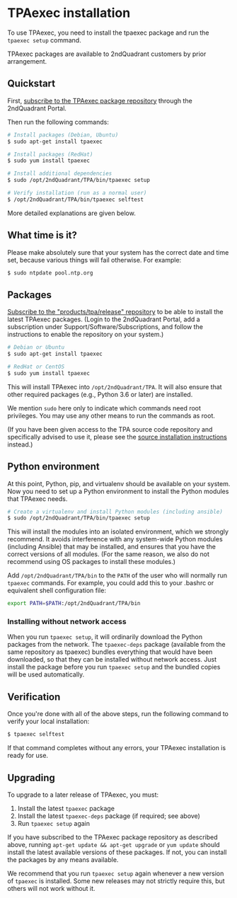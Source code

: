 # TPAexec installation

To use TPAexec, you need to install the tpaexec package and run the
``tpaexec setup`` command.

TPAexec packages are available to 2ndQuadrant customers by prior
arrangement.

## Quickstart

First, [subscribe to the TPAexec package repository](https://access.2ndquadrant.com/software_subscriptions/add/products/tpa/)
through the 2ndQuadrant Portal.

Then run the following commands:

```bash
# Install packages (Debian, Ubuntu)
$ sudo apt-get install tpaexec

# Install packages (RedHat)
$ sudo yum install tpaexec

# Install additional dependencies
$ sudo /opt/2ndQuadrant/TPA/bin/tpaexec setup

# Verify installation (run as a normal user)
$ /opt/2ndQuadrant/TPA/bin/tpaexec selftest
```

More detailed explanations are given below.

## What time is it?

Please make absolutely sure that your system has the correct date and
time set, because various things will fail otherwise. For example:

```bash
$ sudo ntpdate pool.ntp.org
```

## Packages

[Subscribe to the "products/tpa/release" repository](https://access.2ndquadrant.com/software_subscriptions/add/products/tpa/)
to be able to install the latest TPAexec packages.
(Login to the 2ndQuadrant Portal, add a subscription under
Support/Software/Subscriptions, and follow the instructions to enable
the repository on your system.)

```bash
# Debian or Ubuntu
$ sudo apt-get install tpaexec

# RedHat or CentOS
$ sudo yum install tpaexec
```

This will install TPAexec into ``/opt/2ndQuadrant/TPA``. It will also
ensure that other required packages (e.g., Python 3.6 or later) are
installed.

We mention ``sudo`` here only to indicate which commands need root
privileges. You may use any other means to run the commands as root.

(If you have been given access to the TPA source code repository and
specifically advised to use it, please see the
[source installation instructions](INSTALL-repo.md) instead.)

## Python environment

At this point, Python, pip, and virtualenv should be available on your
system. Now you need to set up a Python environment to install the
Python modules that TPAexec needs.

```bash
# Create a virtualenv and install Python modules (including ansible)
$ sudo /opt/2ndQuadrant/TPA/bin/tpaexec setup
```

This will install the modules into an isolated environment, which we
strongly recommend. It avoids interference with any system-wide Python
modules (including Ansible) that may be installed, and ensures that you
have the correct versions of all modules. (For the same reason, we also
do not recommend using OS packages to install these modules.)

Add ``/opt/2ndQuadrant/TPA/bin`` to the ``PATH`` of the user who will
normally run ``tpaexec`` commands. For example, you could add this to
your .bashrc or equivalent shell configuration file:

```bash
export PATH=$PATH:/opt/2ndQuadrant/TPA/bin
```

### Installing without network access

When you run ``tpaexec setup``, it will ordinarily download the Python
packages from the network. The ``tpaexec-deps`` package (available from
the same repository as tpaexec) bundles everything that would have been
downloaded, so that they can be installed without network access. Just
install the package before you run ``tpaexec setup`` and the bundled
copies will be used automatically.

## Verification

Once you're done with all of the above steps, run the following command
to verify your local installation:

```bash
$ tpaexec selftest
```

If that command completes without any errors, your TPAexec installation
is ready for use.

## Upgrading

To upgrade to a later release of TPAexec, you must:

1. Install the latest ``tpaexec`` package
2. Install the latest ``tpaexec-deps`` package (if required; see above)
3. Run ``tpaexec setup`` again

If you have subscribed to the TPAexec package repository as described
above, running ``apt-get update && apt-get upgrade`` or ``yum update``
should install the latest available versions of these packages. If not,
you can install the packages by any means available.

We recommend that you run ``tpaexec setup`` again whenever a new version
of ``tpaexec`` is installed. Some new releases may not strictly require
this, but others will not work without it.
